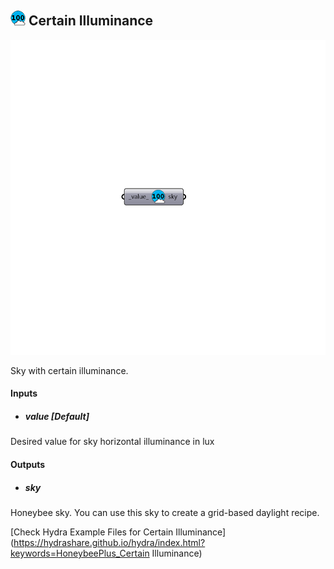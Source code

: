 ## ![](../../images/icons/Certain_Illuminance.png) Certain Illuminance

![](../../images/components/Certain_Illuminance.png)

Sky with certain illuminance.

#### Inputs
* ##### value [Default]
Desired value for sky horizontal illuminance in lux

#### Outputs
* ##### sky
Honeybee sky. You can use this sky to create a grid-based daylight
 recipe.


[Check Hydra Example Files for Certain Illuminance](https://hydrashare.github.io/hydra/index.html?keywords=HoneybeePlus_Certain Illuminance)